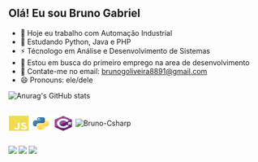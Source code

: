 ## Olá! Eu sou Bruno Gabriel

- 🔭 Hoje eu trabalho com Automação Industrial 
- 🌱 Estudando Python, Java e PHP
- ⚡ Técnologo em Análise e Desenvolvimento de Sistemas
- 🤔 Estou em busca do primeiro emprego na area de desenvolvimento
- 💬 Contate-me no email: brunogoliveira8891@gmail.com
- 😄 Pronouns: ele/dele

![Anurag's GitHub stats](https://github-readme-stats.vercel.app/api?username=BruninhoG15&show_icons=true)
<div style="display: inline_block"><br>
  <img align="center" alt="Bruno-Js" height="30" width="40" src="https://raw.githubusercontent.com/devicons/devicon/master/icons/javascript/javascript-plain.svg">
  <img align="center" alt="Bruno-Python" height="30" width="40" src="https://raw.githubusercontent.com/devicons/devicon/master/icons/python/python-original.svg">
  <img align="center" alt="Bruno-Csharp" height="30" width="40" src="https://raw.githubusercontent.com/devicons/devicon/master/icons/csharp/csharp-original.svg">
  <img align="center" alt="Bruno-Csharp" height="30" width="40" src="https://cdn.jsdelivr.net/gh/devicons/devicon@latest/icons/php/php-original.svg">        
</div>

  ##

<div> 
  
  <a href="https://instagram.com/bruninhogoliveira" target="_blank"><img src="https://img.shields.io/badge/-Instagram-%23E4405F?style=for-the-badge&logo=instagram&logoColor=white" target="_blank"></a>
  <a href = "mailto:brunogoliveira8891@gmail.com"><img src="https://img.shields.io/badge/-Gmail-%23333?style=for-the-badge&logo=gmail&logoColor=white" target="_blank"></a>
  <a href="https://www.linkedin.com/in/bruno-gabriel-de-oliveira-530209207/" target="_blank"><img src="https://img.shields.io/badge/-LinkedIn-%230077B5?style=for-the-badge&logo=linkedin&logoColor=white" target="_blank"></a> 
  
</div>
